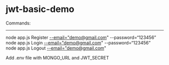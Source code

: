 <h1 class="code-line" data-line-start=0 data-line-end=1 ><a id="jwtbasicdemo_0"></a>jwt-basic-demo</h1>
<p class="has-line-data" data-line-start="2" data-line-end="3">Commands:</p>
<hr>
<p class="has-line-data" data-line-start="4" data-line-end="7">node app.js Register <a href="mailto:--email=%22demo@gmail.com"> --email=&quot;demo@gmail.com</a>&quot; --password=“123456”<br>
node app.js Login <a href="mailto:--email=%22demo@gmail.com">--email=&quot;demo@gmail.com</a>&quot; --password=“123456”<br>
node app.js Logout <a href="mailto:--email=%22demo@gmail.com">--email=&quot;demo@gmail.com</a>&quot;</p>
<p class="has-line-data" data-line-start="8" data-line-end="9">Add .env file with MONGO_URL and JWT_SECRET</p>
